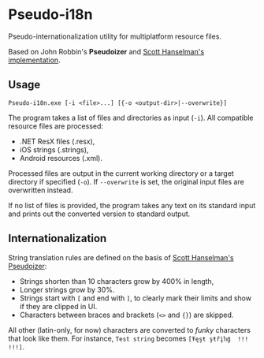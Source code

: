 # Pseudo-i18n #

Pseudo-internationalization utility for multiplatform resource files.

Based on John Robbin's **Pseudoizer** and [Scott Hanselman's implementation](http://www.hanselman.com/blog/PsuedoInternationalizationAndYourASPNETApplication.aspx).

## Usage ##

```
Pseudo-i18n.exe [-i <file>...] [{-o <output-dir>|--overwrite}]
```

The program takes a list of files and directories as input (```-i```). All compatible resource files are processed:

* .NET ResX files (.resx),
* iOS strings (.strings),
* Android resources (.xml).

Processed files are output in the current working directory or a target directory if specified (```-o```).
If ```--overwrite``` is set, the original input files are overwritten instead.

If no list of files is provided, the program takes any text on its standard input and prints out the converted version to standard output.

## Internationalization ##

String translation rules are defined on the basis of [Scott Hanselman's Pseudoizer](https://github.com/shanselman/Psuedoizer):

* Strings shorten than 10 characters grow by 400% in length,
* Longer strings grow by 30%.
* Strings start with ```[``` and end with ```]```, to clearly mark their limits and show if they are clipped in UI.
* Characters between braces and brackets (```<>``` and ```{}```) are skipped.

All other (latin-only, for now) characters are converted to *funky* characters that look like them. For instance, ```Test string``` becomes ```[Ŧęşŧ şŧřįŉģ  !!! !!!]```.
